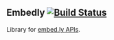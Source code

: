 Embedly [![Build Status](https://travis-ci.org/EmanueleMinotto/Embedly.svg)](https://travis-ci.org/EmanueleMinotto/Embedly)
-------

Library for [embed.ly APIs](http://embed.ly/api).